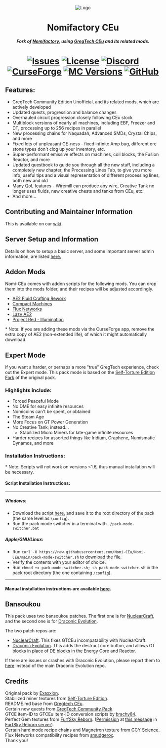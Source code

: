 <p align="center"><img src="https://github.com/Nomi-CEu/Nomi-CEu/assets/103940576/672808a8-0ad0-4d07-809e-08336a928909" alt="Logo"></p>
<h1 align="center">Nomifactory CEu</h1>
<p align="center"><b><i>Fork of <a href="https://github.com/Nomifactory/Nomifactory"> Nomifactory</a>, using <a href="https://github.com/GregTechCEu/GregTech"> GregTech CEu</a> and its related mods.</i></b></p>
<h1 align="center">
    <a href="https://github.com/Nomi-CEu/Nomi-CEu/issues"><img src="https://img.shields.io/github/issues/Nomi-CEu/Nomi-CEu?style=for-the-badge&color=orange" alt="Issues"></a>
    <a href="https://github.com/Nomi-CEu/Nomi-CEu/blob/master/LICENSE"><img src="https://img.shields.io/github/license/Nomi-CEu/Nomi-CEu?style=for-the-badge" alt="License"></a>
    <a href="https://discord.com/invite/zwQzqP8b6q"><img src="https://img.shields.io/discord/927050775073534012?color=5464ec&label=Discord&style=for-the-badge" alt="Discord"></a>
    <br>
    <a href="https://www.curseforge.com/minecraft/modpacks/Nomi-CEu"><img src="https://cf.way2muchnoise.eu/594351.svg?badge_style=for_the_badge" alt="CurseForge"></a>
    <a href="https://www.curseforge.com/minecraft/modpacks/Nomi-CEu"><img src="https://cf.way2muchnoise.eu/versions/For%20MC_594351_all.svg?badge_style=for_the_badge" alt="MC Versions"></a>
    <a href="https://github.com/Nomi-CEu/Nomi-CEu/releases"><img src="https://img.shields.io/github/downloads/Nomi-CEu/Nomi-CEu/total?sort=semver&logo=github&label=&style=for-the-badge&color=2d2d2d&labelColor=545454&logoColor=FFFFFF" alt="GitHub"></a>
</h1>

## Features:
- GregTech Community Edition Unofficial, and its related mods, which are actively developed
- Updated quests, progression and balance changes
- Overhauled circuit progression closely following CEu stock   
- Multiblock versions of nearly all machines, including EBF, Freezer and DT, processing up to 256 recipes in parallel  
- New processing chains for Naquadah, Advanced SMDs, Crystal Chips, and more  
- Fixed lots of unpleasant CE-ness - fixed infinite Amp bug, different ore stone types don't clog up your inventory, etc.   
- Super-performant emissive effects on machines, coil blocks, the Fusion Reactor, and more  
- Updated questbook to guide you through all the new stuff, including a completely new chapter, the Processing Lines Tab, to give you more info, useful tips and a visual representation of different processing lines, both new and old  
- Many QoL features - Wiremill can produce any wire, Creative Tank no longer uses fluids, new creative chests and tanks from CEu, etc.
- And more...  

## Contributing and Maintainer Information
This is available on our [wiki](https://github.com/Nomi-CEu/Nomi-CEu/wiki).

## Server Setup and Information
Details on how to setup a basic server, and some important server admin information, are listed [here.](https://github.com/Nomi-CEu/Nomi-CEu/blob/main/serverfiles/README.md)

## Addon Mods
Nomi-CEu comes with addon scripts for the following mods. You can drop them into the mods folder, and their recipes will be adjusted accordingly.  
- [AE2 Fluid Crafting Rework](https://www.curseforge.com/minecraft/mc-mods/ae2-fluid-crafting-rework)  
- [Compact Machines](https://www.curseforge.com/minecraft/mc-mods/compact-machines)  
- [Flux Networks](https://www.curseforge.com/minecraft/mc-mods/flux-networks)  
- [Lazy AE2](https://www.curseforge.com/minecraft/mc-mods/lazy-ae2)  
- [Project Red - Illumination](https://www.curseforge.com/minecraft/mc-mods/project-red-illumination)    

\* Note: If you are adding these mods via the CurseForge app, remove the extra copy of AE2 (non-extended life), of which it might automatically download.

## Expert Mode 
If you want a harder, or perhaps a more "true" GregTech experience, check out the Expert mode. This pack mode is based on the [Self-Torture Edition Fork](https://github.com/NotMyWing/Omnifactory-Self-Torture-Edition) of the original pack. 

### Highlights include:
- Forced Peaceful Mode
- No DME for easy infinite resources
- Nomicoins can't be spent, or obtained
- The Steam Age
- More Focus on GT Power Generation
- No Creative Tank; instead...
    - Stabilized Micro Miners for late-game infinite resources  
- Harder recipes for assorted things like Iridium, Graphene, Numismatic Dynamos, and more  

### Installation Instructions:
\* Note: Scripts will not work on versions <1.6, thus manual installation will be necessary. 

#### Script Installation Instructions:
------
##### Windows:   
 - Download the script [here](https://raw.githubusercontent.com/Nomi-CEu/Nomi-CEu/main/pack-mode-switcher.bat), and save it to the root directory of the pack (the same level as `\config`).
 - Run the pack mode switcher in a terminal with `./pack-mode-switcher.bat`

##### Apple/GNU/Linux:    
 - Run `curl -O https://raw.githubusercontent.com/Nomi-CEu/Nomi-CEu/main/pack-mode-switcher.sh` to download the file.
 - Verify the contents with your editor of choice.
 - Run `chmod +x pack-mode-switcher.sh; sh pack-mode-switcher.sh` in the pack root directory (the one containing `/config`).
------

#### Manual installation instructions are available [here](https://github.com/Nomi-CEu/Nomi-CEu/blob/main/overrides/README.md).

## Bansoukou
This pack uses two bansoukou patches. 
The first one is for [NuclearCraft](https://github.com/tomdodd4598/NuclearCraft/tree/1.12.2), and the second one is for [Draconic Evolution](https://github.com/Draconic-Inc/Draconic-Evolution/tree/1.12.2).

The two patch repos are:
- [NuclearCraft](https://github.com/Exaxxion/NuclearCraft/tree/2.18y-ceu). This fixes GTCEu incompatability with NuclearCraft.
- [Draconic Evolution](https://github.com/Nomi-CEu/Draconic-Evolution). This adds the destruct core button, and allows GT blocks in place of DE blocks in the Energy Core and Reactor.

If there are issues or crashes with Draconic Evolution, please report them to [here](https://github.com/Nomi-CEu/Draconic-Evolution/issues) instead of the main Draconic Evolution repo.

## Credits
Original pack by [Exaxxion](https://github.com/Exaxxion).  
Stabilized miner textures from [Self-Torture Edition](https://github.com/NotMyWing/Omnifactory-Self-Torture-Edition).  
README.md base from [Gregtech CEu](https://github.com/GregTechCEu/GregTech).  
Certain new quests from [GregTech Community Pack](https://github.com/GregTechCEu/GregTech-Community-Pack).  
GTCE item-ID to GTCEu item-ID conversion scripts by [brachy84](https://github.com/brachy84).   
Perfect Gem textures from [FurfSky Reborn](http://furfsky.net/). ([Permission](https://ibb.co/bBpksq0) at [this message](https://discord.com/channels/771187253937438762/774353150278369351/938438074503942184) in [FurfSky Reborn server](https://discord.gg/fsr)).  
Certain hard mode recipe chains and Magnetron texture from [GCY Science](https://github.com/GregTechCEu/gregicality-science).  
Flux Networks compatibility recipes from [smudgerox](https://github.com/smudgerox).  
Thank you!
